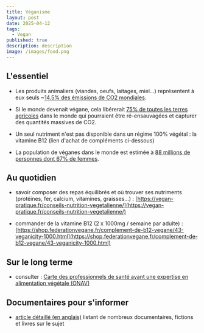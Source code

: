 ```yaml
---
title: Véganisme
layout: post
date: 2025-04-12
tags:
  - Vegan
published: true
description: description
image: /images/food.png
---
```

## L'essentiel

*   Les produits animaliers (viandes, oeufs, laitages, miel...) représentent à eux seuls ~[14.5% des émissions de CO2 mondiales](https://www.researchgate.net/publication/289509969_Tackling_climate_change_through_livestock_A_global_assessment_of_emissions_and_mitigation_opportunities).
    
*   Si le monde devenait végane, cela libérerait [75% de toutes les terres agricoles](https://ourworldindata.org/land-use-diets) dans le monde qui pourraient être ré-ensauvagées et capturer des quantités massives de CO2.
    
*   Un seul nutriment n'est pas disponible dans un régime 100% végétal : la vitamine B12 (lien d'achat de compléments ci-dessous)
    
*   La population de véganes dans le monde est estimée à [88 millions de personnes dont 67% de femmes](https://worldanimalfoundation.org/advocate/how-many-vegans-are-in-the-world/).
    

## Au quotidien

*   savoir composer des repas équilibrés et où trouver ses nutriments (protéines, fer, calcium, vitamines, graisses...) : [https://vegan-pratique.fr/conseils-nutrition-vegetalienne/](https://vegan-pratique.fr/conseils-nutrition-vegetalienne/)
    
*   commander de la vitamine B12 (2 x 1000mg / semaine par adulte) : [https://shop.federationvegane.fr/complement-de-b12-vegane/43-veganicity-1000.html](https://shop.federationvegane.fr/complement-de-b12-vegane/43-veganicity-1000.html)
    

## Sur le long terme

*   consulter : [Carte des professionnels de santé ayant une expertise en alimentation végétale (ONAV)](https://lonav.fr/trouver-un-e-pro-de-sante/)
    

## Documentaires pour s'informer

*   [article détaillé (en anglais)](https://www.loicguichaoua.com/70-000-000-000/) listant de nombreux documentaires, fictions et livres sur le sujet